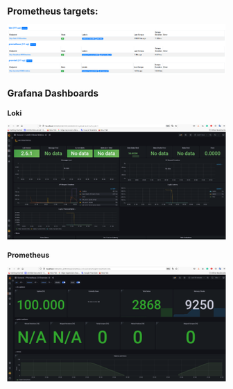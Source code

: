 

## Prometheus targets:

![services.png](./images/services.png)

## Grafana Dashboards

### Loki


![loki-dash.png](./images/loki-dash.png)


### Prometheus


![prometheus-dash.png](./images/prometheus-dash.png)
